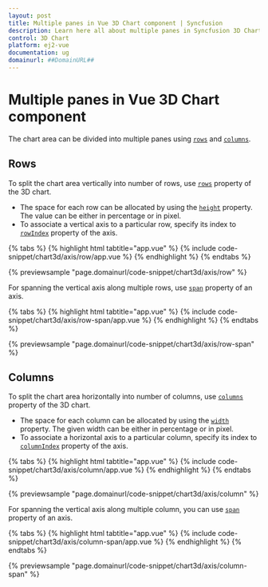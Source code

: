 ```yaml
---
layout: post
title: Multiple panes in Vue 3D Chart component | Syncfusion
description: Learn here all about multiple panes in Syncfusion 3D Chart component of Syncfusion Essential JS 2 and more.
control: 3D Chart
platform: ej2-vue
documentation: ug
domainurl: ##DomainURL##
---
```


# Multiple panes in Vue 3D Chart component

The chart area can be divided into multiple panes using [`rows`](https://ej2.syncfusion.com/vue/documentation/api/chart3d/chart3DModel/#rows) and [`columns`](https://ej2.syncfusion.com/vue/documentation/api/chart3d/chart3DModel/#columns).

## Rows

To split the chart area vertically into number of rows, use [`rows`](https://ej2.syncfusion.com/vue/documentation/api/chart3d/chart3DModel/#rows) property of the 3D chart.

* The space for each row can be allocated by using the [`height`](https://ej2.syncfusion.com/vue/documentation/api/chart3d/threeDimensionRowModel/#height) property. The value can be either in percentage or in pixel.
* To associate a vertical axis to a particular row, specify its index to [`rowIndex`](https://ej2.syncfusion.com/vue/documentation/api/chart3d/axis3DModel/#rowindex) property of the axis.

{% tabs %}
{% highlight html tabtitle="app.vue" %}
{% include code-snippet/chart3d/axis/row/app.vue %}
{% endhighlight %}
{% endtabs %}
        
{% previewsample "page.domainurl/code-snippet/chart3d/axis/row" %}

For spanning the vertical axis along multiple rows, use [`span`](https://ej2.syncfusion.com/vue/documentation/api/chart3d/axis3DModel/#span) property of an axis.

{% tabs %}
{% highlight html tabtitle="app.vue" %}
{% include code-snippet/chart3d/axis/row-span/app.vue %}
{% endhighlight %}
{% endtabs %}
        
{% previewsample "page.domainurl/code-snippet/chart3d/axis/row-span" %}

## Columns

To split the chart area horizontally into number of columns, use [`columns`](https://ej2.syncfusion.com/vue/documentation/api/chart3d/chart3DModel/#columns) property of the 3D chart.

* The space for each column can be allocated by using the [`width`](https://ej2.syncfusion.com/vue/documentation/api/chart3d/threeDimensionColumnModel/#width) property. The given width can be either in percentage or in pixel.
* To associate a horizontal axis to a particular column, specify its index to [`columnIndex`](https://ej2.syncfusion.com/vue/documentation/api/chart3d/axis3DModel/#columnindex) property of the axis.

{% tabs %}
{% highlight html tabtitle="app.vue" %}
{% include code-snippet/chart3d/axis/column/app.vue %}
{% endhighlight %}
{% endtabs %}
        
{% previewsample "page.domainurl/code-snippet/chart3d/axis/column" %}

For spanning the vertical axis along multiple column, you can use [`span`](https://ej2.syncfusion.com/vue/documentation/api/chart3d/axis3DModel/#span) property of an axis.

{% tabs %}
{% highlight html tabtitle="app.vue" %}
{% include code-snippet/chart3d/axis/column-span/app.vue %}
{% endhighlight %}
{% endtabs %}
        
{% previewsample "page.domainurl/code-snippet/chart3d/axis/column-span" %}